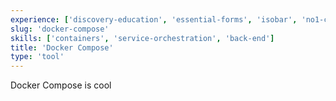 ```yaml
---
experience: ['discovery-education', 'essential-forms', 'isobar', 'no1-cooperative', 'skyspecs']
slug: 'docker-compose'
skills: ['containers', 'service-orchestration', 'back-end']
title: 'Docker Compose'
type: 'tool'
---
```


Docker Compose is cool